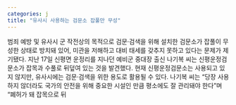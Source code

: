 ```yaml
---
categories: j
title: "유사시 사용하는 검문소 잡풀만 무성"
---
```

범죄 예방 및 유사시 군 작전상의 목적으로 검문·검색을 위해 설치한 검문소가 잡풀이 무성한 상태로 방치돼 있어, 미관을 저해하고 대비 태세를 갖추지 못하고 있다는 문제가 제기됐다. 지난 17일 신평면 운정리를 지나던 예비군 중대장 출신 나기복 씨는 신평운정검문소가 잡목과 수풀로 뒤덮여 있는 것을 발견했다. 현재 신평운정검문소는 사용되고 있지 않지만, 유사시에는 검문·검색을 위한 용도로 활용될 수 있다. 나기복 씨는 “당장 사용하지 않더라도 국가의 안전을 위해 중요한 시설인 만큼 평소에도 잘 관리돼야 한다”며 “폐허가 돼 잡목으로 뒤